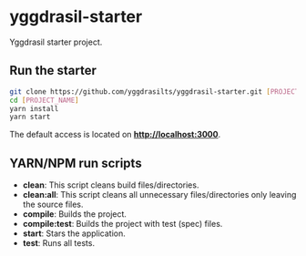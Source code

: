 # yggdrasil-starter

Yggdrasil starter project.

## Run the starter

```bash
git clone https://github.com/yggdrasilts/yggdrasil-starter.git [PROJECT_NAME]
cd [PROJECT_NAME]
yarn install
yarn start
```

The default access is located on **[http://localhost:3000](http://localhost:3000)**.

## YARN/NPM run scripts

* **clean**: This script cleans build files/directories.
* **clean:all**: This script cleans all unnecessary files/directories only leaving the source files.
* **compile**: Builds the project.
* **compile:test**: Builds the project with test (spec) files.
* **start**: Stars the application.
* **test**: Runs all tests.